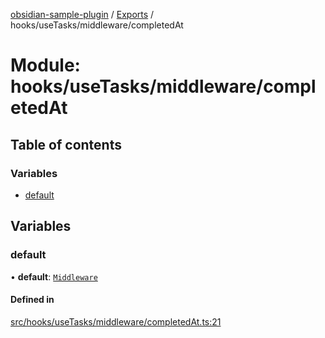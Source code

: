 [obsidian-sample-plugin](../README.md) / [Exports](../modules.md) / hooks/useTasks/middleware/completedAt

# Module: hooks/useTasks/middleware/completedAt

## Table of contents

### Variables

- [default](hooks_useTasks_middleware_completedAt.md#default)

## Variables

### default

• **default**: [`Middleware`](hooks_useTasks_types.md#middleware)

#### Defined in

[src/hooks/useTasks/middleware/completedAt.ts:21](https://github.com/dromse/personal-grind-manager/blob/f78d691/src/hooks/useTasks/middleware/completedAt.ts#L21)
